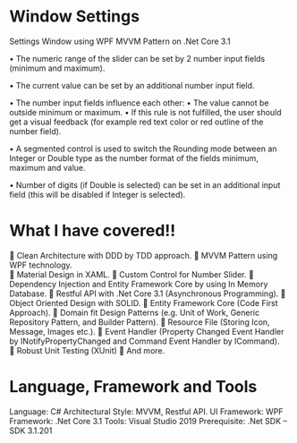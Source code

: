 # Window Settings
Settings Window using WPF MVVM Pattern on .Net Core 3.1

• The numeric range of the slider can be set by 2 number input fields (minimum and maximum).

• The current value can be set by an additional number input field.

• The number input fields influence each other:
• The value cannot be outside minimum or maximum.
• If this rule is not fulfilled, the user should get a visual feedback (for example red text color or red outline of the number field).   

• A segmented control is used to switch the Rounding mode between an Integer or Double type as the number format of the fields minimum, maximum and value.

• Number of digits (if Double is selected) can be set in an additional input field (this will be disabled if Integer is selected).


# What I have covered!!
 Clean Architecture with DDD by TDD approach. 
 MVVM Pattern using WPF technology.  
 Material Design in XAML. 
 Custom Control for Number Slider.
 Dependency Injection and Entity Framework Core by using In Memory Database. 
 Restful API with .Net Core 3.1 (Asynchronous Programming). 
 Object Oriented Design with SOLID. 
 Entity Framework Core (Code First Approach). 
 Domain fit Design Patterns (e.g. Unit of Work, Generic Repository Pattern, and Builder Pattern). 
 Resource File (Storing Icon, Message, Images etc.). 
 Event Handler (Property Changed Event Handler by INotifyPropertyChanged and Command Event Handler by ICommand).  
 Robust Unit Testing (XUnit) 
 And more. 
 
# Language, Framework and Tools
Language: C# 
Architectural Style: MVVM, Restful API. 
UI Framework: WPF 
Framework: .Net Core 3.1 
Tools: Visual Studio 2019 
Prerequisite: .Net SDK – SDK 3.1.201 
 
 
